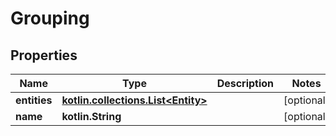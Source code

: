 
# Grouping

## Properties
| Name | Type | Description | Notes |
| ------------ | ------------- | ------------- | ------------- |
| **entities** | [**kotlin.collections.List&lt;Entity&gt;**](Entity.md) |  |  [optional] |
| **name** | **kotlin.String** |  |  [optional] |




